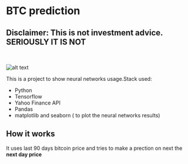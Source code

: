 <h1> BTC prediction </h1>
<h2> Disclaimer: This is not investment advice. <strong> SERIOUSLY IT IS NOT </strong> </h2><br>


![alt text](https://pplware.sapo.pt/wp-content/uploads/2019/06/BTC_capa-720x423.jpg)
<p> This is a project to show neural networks usage.Stack used:</p>
<ul>
  <li> Python </li>
  <li> Tensorflow </li>
  <li> Yahoo Finance API </li>
  <li> Pandas </li>
  <li> matplotlib and seaborn ( to plot the neural networks results) </li>
</ul>


<h2> How it works </h2>
<p> It uses last 90 days bitcoin price and tries to make a prection on next the  <strong>next day price</strong> </p>
